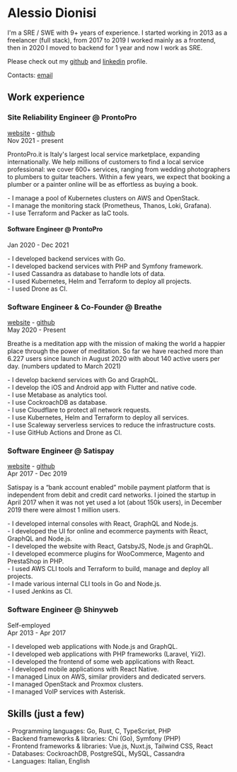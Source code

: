 # Alessio Dionisi

I'm a SRE / SWE with 9+ years of experience. I started working in 2013 as a freelancer (full stack), from 2017 to 2019 I worked mainly as a frontend, then in 2020 I moved to backend for 1 year and now I work as SRE.

Please check out my [github](https://github.com/adnsio) and [linkedin](https://linkedin.com/in/adnsio) profile.

Contacts: [email](mailto:hello@adns.io)

## Work experience

### Site Reliability Engineer @ ProntoPro

[website](https://www.prontopro.it) - [github](https://github.com/prontopro)<br />
Nov 2021 - present

ProntoPro.it is Italy's largest local service marketplace, expanding internationally. We help millions of customers to find a local service professional: we cover 600+ services, ranging from wedding photographers to plumbers to guitar teachers. Within a few years, we expect that booking a plumber or a painter online will be as effortless as buying a book.

\- I manage a pool of Kubernetes clusters on AWS and OpenStack.<br />
\- I manage the monitoring stack (Prometheus, Thanos, Loki, Grafana).<br />
\- I use Terraform and Packer as IaC tools.

#### Software Engineer @ ProntoPro

Jan 2020 - Dec 2021

\- I developed backend services with Go.<br />
\- I developed backend services with PHP and Symfony framework.<br />
\- I used Cassandra as database to handle lots of data.<br />
\- I used Kubernetes, Helm and Terraform to deploy all projects.<br />
\- I used Drone as CI.

### Software Engineer & Co-Founder @ Breathe

[website](https://appbreathe.com) - [github](https://github.com/appbreathe)<br />
May 2020 - Present

Breathe is a meditation app with the mission of making the world a happier place through the power of meditation. So far we have reached more than 6.227 users since launch in August 2020 with about 140 active users per day. (numbers updated to March 2021)

\- I develop backend services with Go and GraphQL.<br />
\- I develop the iOS and Android app with Flutter and native code.<br />
\- I use Metabase as analytics tool.<br />
\- I use CockroachDB as database.<br />
\- I use Cloudflare to protect all network requests.<br />
\- I use Kubernetes, Helm and Terraform to deploy all services.<br />
\- I use Scaleway serverless services to reduce the infrastructure costs.<br />
\- I use GitHub Actions and Drone as CI.

### Software Engineer @ Satispay

[website](https://www.satispay.com) - [github](https://github.com/satispay)<br />
Apr 2017 - Dec 2019

Satispay is a “bank account enabled” mobile payment platform that is independent from debit and credit card networks. I joined the startup in April 2017 when it was not yet used a lot (about 150k users), in December 2019 there were almost 1 million users.

\- I developed internal consoles with React, GraphQL and Node.js.<br />
\- I developed the UI for online and ecommerce payments with React, GraphQL and Node.js.<br />
\- I developed the website with React, GatsbyJS, Node.js and GraphQL.<br />
\- I developed ecommerce plugins for WooCommerce, Magento and PrestaShop in PHP.<br />
\- I used AWS CLI tools and Terraform to build, manage and deploy all projects.<br />
\- I made various internal CLI tools in Go and Node.js.<br />
\- I used Jenkins as CI.

### Software Engineer @ Shinyweb

Self-employed<br />
Apr 2013 - Apr 2017

\- I developed web applications with Node.js and GraphQL.<br />
\- I developed web applications with PHP frameworks (Laravel, Yii2).<br />
\- I developed the frontend of some web applications with React.<br />
\- I developed mobile applications with React Native.<br />
\- I managed Linux on AWS, similar providers and dedicated servers.<br />
\- I managed OpenStack and Proxmox clusters.<br />
\- I managed VoIP services with Asterisk.

## Skills (just a few)

\- Programming languages: Go, Rust, C, TypeScript, PHP<br />
\- Backend frameworks & libraries: Chi (Go), Symfony (PHP)<br />
\- Frontend frameworks & libraries: Vue.js, Nuxt.js, Tailwind CSS, React<br />
\- Databases: CockroachDB, PostgreSQL, MySQL, Cassandra<br />
\- Languages: Italian, English
